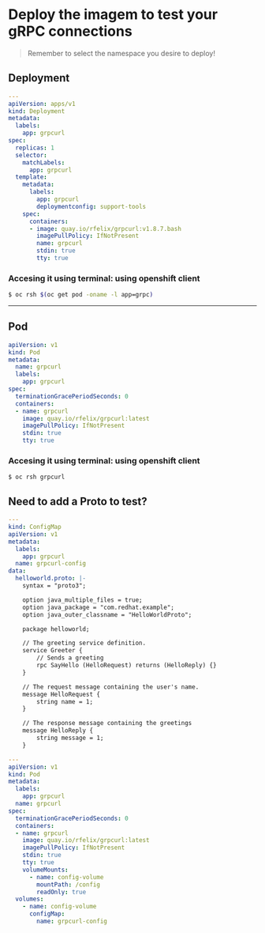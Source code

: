 # Deploy the imagem to test your gRPC connections
> Remember to select the namespace you desire to deploy!

## Deployment

```yaml
---
apiVersion: apps/v1
kind: Deployment
metadata:
  labels:
    app: grpcurl
spec:
  replicas: 1
  selector:
    matchLabels:
      app: grpcurl
  template:
    metadata:
      labels:
        app: grpcurl
        deploymentconfig: support-tools
    spec:
      containers:
      - image: quay.io/rfelix/grpcurl:v1.8.7.bash
        imagePullPolicy: IfNotPresent
        name: grpcurl
        stdin: true
        tty: true
```

### Accesing it using terminal: using openshift client

```sh
$ oc rsh $(oc get pod -oname -l app=grpc)
```



----

## Pod

```yaml
apiVersion: v1
kind: Pod
metadata:
  name: grpcurl
  labels:
    app: grpcurl
spec:
  terminationGracePeriodSeconds: 0
  containers:
  - name: grpcurl
    image: quay.io/rfelix/grpcurl:latest
    imagePullPolicy: IfNotPresent
    stdin: true
    tty: true
```

### Accesing it using terminal: using openshift client

```shell
$ oc rsh grpcurl
```



## Need to add a Proto to test?

```yaml
---
kind: ConfigMap
apiVersion: v1
metadata:
  labels:
    app: grpcurl
  name: grpcurl-config
data:
  helloworld.proto: |-
    syntax = "proto3";

    option java_multiple_files = true;
    option java_package = "com.redhat.example";
    option java_outer_classname = "HelloWorldProto";

    package helloworld;

    // The greeting service definition.
    service Greeter {
        // Sends a greeting
        rpc SayHello (HelloRequest) returns (HelloReply) {}
    }

    // The request message containing the user's name.
    message HelloRequest {
        string name = 1;
    }

    // The response message containing the greetings
    message HelloReply {
        string message = 1;
    }

---
apiVersion: v1
kind: Pod
metadata:
  labels:
    app: grpcurl
  name: grpcurl
spec:
  terminationGracePeriodSeconds: 0
  containers:
  - name: grpcurl
    image: quay.io/rfelix/grpcurl:latest
    imagePullPolicy: IfNotPresent
    stdin: true
    tty: true
    volumeMounts:
      - name: config-volume
        mountPath: /config
        readOnly: true
  volumes:
    - name: config-volume
      configMap:
        name: grpcurl-config
```

